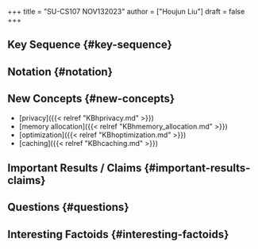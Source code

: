 +++
title = "SU-CS107 NOV132023"
author = ["Houjun Liu"]
draft = false
+++

## Key Sequence {#key-sequence}


## Notation {#notation}


## New Concepts {#new-concepts}

-   [privacy]({{< relref "KBhprivacy.md" >}})
-   [memory allocation]({{< relref "KBhmemory_allocation.md" >}})
-   [optimization]({{< relref "KBhoptimization.md" >}})
-   [caching]({{< relref "KBhcaching.md" >}})


## Important Results / Claims {#important-results-claims}


## Questions {#questions}


## Interesting Factoids {#interesting-factoids}
